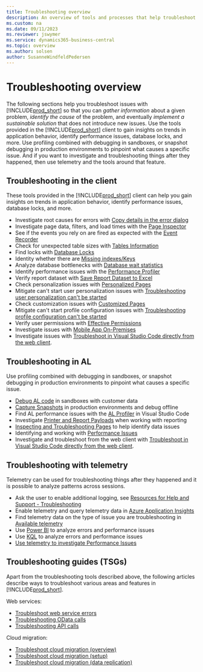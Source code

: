 ```yaml
---
title: Troubleshooting overview
description: An overview of tools and processes that help troubleshoot issues in Business Central.
ms.custom: na
ms.date: 09/11/2023
ms.reviewer: jswymer
ms.service: dynamics365-business-central
ms.topic: overview
ms.author: solsen
author: SusanneWindfeldPedersen
---
```


# Troubleshooting overview

The following sections help you troubleshoot issues with [!INCLUDE[prod_short](../developer/includes/prod_short.md)] so that you can *gather information* about a given problem, *identify the cause* of the problem, and eventually *implement a sustainable solution* that does not introduce new issues. Use the tools provided in the [!INCLUDE[prod_short](../developer/includes/prod_short.md)] client to gain insights on trends in application behavior, identify performance issues, database locks, and more. Use profiling combined with debugging in sandboxes, or snapshot debugging in production environments to pinpoint what causes a specific issue. And if you want to investigate and troubleshooting things after they happened, then use telemetry and the tools around that feature.


## Troubleshooting in the client
These tools provided in the [!INCLUDE[prod_short](../developer/includes/prod_short.md)] client can help you gain insights on trends in application behavior, identify performance issues, database locks, and more. 

- Investigate root causes for errors with [Copy details in the error dialog](devenv-error-dialog.md)
- Investigate page data, filters, and load times with the [Page Inspector](/dynamics365/business-central/across-inspect-page)
- See if the events you rely on are fired as expected with the [Event Recorder](devenv-events-discoverability.md)
- Check for unexpected table sizes with [Tables Information](/dynamics365/business-central/admin-view-table-information)
- Find locks with [Database Locks](/dynamics365/business-central/admin-view-database-locks)
- Identity whether there are [Missing indexes/Keys](../administration/database-missing-indexes.md)
- Analyze database bottlenecks with [Database wait statistics](../administration\database-wait-statistics.md)
- Identify performance issues with the [Performance Profiler](../administration/performance-profiler-overview.md)
- Verify report dataset with [Save Report Dataset to Excel](/dynamics365/business-central/report-analyze-excel)
- Check personalization issues with [Personalized Pages](/dynamics365/business-central/ui-personalization-user)  
- Mitigate can't start user personalization issues with [Troubleshooting user personalization can't be started](devenv-troubleshooting-user-personalization.md)  
- Check customization issues with [Customized Pages](/dynamics365/business-central/ui-personalization-manage)
- Mitigate can't start profile configuration issues with [Troubleshooting profile configuration can't be started](devenv-troubleshooting-profile-configuration.md)
- Verify user permissions with [Effective Permissions](/dynamics365/business-central/ui-define-granular-permissions)
- Investigate issues with [Mobile App On-Premises](devenv-troubleshooting-the-mobile-app.md)
- Investigate issues with [Troubleshoot in Visual Studio Code directly from the web client](devenv-troubleshoot-vscode-webclient.md).


## Troubleshooting in AL
Use profiling combined with debugging in sandboxes, or snapshot debugging in production environments to pinpoint what causes a specific issue.

- [Debug AL code](devenv-debugging.md) in sandboxes with customer data
- [Capture Snapshots](devenv-snapshot-debugging.md) in production environments and debug offline
- Find AL performance issues with the [AL Profiler](devenv-al-profiler-overview.md) in Visual Studio Code
- Investigate [Printer and Report Payloads](devenv-reports-troubleshoot-printing.md) when working with reporting
- [Inspecting and Troubleshooting Pages](devenv-inspecting-pages.md) to help identify data issues
- Identifying and working with [Performance Issues](../performance/performance-overview.md)
- Investigate and troubleshoot from the web client with [Troubleshoot in Visual Studio Code directly from the web client](devenv-troubleshoot-vscode-webclient.md).

## Troubleshooting with telemetry

Telemetry can be used for troubleshooting things after they happened and it is possible to analyze patterns across sessions.
- Ask the user to enable additional logging, see [Resources for Help and Support - Troubleshooting](/dynamics365/business-central/product-help-and-support#troubleshooting)
- Enable telemetry and query telemetry data in [Azure Application Insights](../administration/telemetry-overview.md)
- Find telemetry data on the type of issue you are troubleshooting in [Available telemetry](../administration/telemetry-available-telemetry.md) 
- Use [Power BI](../administration/telemetry-power-bi-app.md) to analyze errors and performance issues
- Use [KQL](../administration/telemetry-analyze-with-kql.md) to analyze errors and performance issues
- [Use telemetry to investigate Performance Issues](../performance/performance-work-perf-problem.md)

## Troubleshooting guides (TSGs)
Apart from the troubleshooting tools described above, the following articles describe ways to troubleshoot various areas and features in [!INCLUDE[prod_short](../developer/includes/prod_short.md)].

Web services:
- [Troubleshoot web service errors](../webservices/web-service-troubleshooting.md)
- [Troubleshooting OData calls](../webservices/dynamics-error-codes.md)
- [Troubleshooting API calls](../webservices/dynamics-error-codes.md)

Cloud migration:
- [Troubleshoot cloud migration (overview)](../administration/migration-troubleshooting.md)
- [Troubleshoot cloud migration (setup)](../administration/migration-setup-troubleshooting.md)
- [Troubleshoot cloud migration (data replication)](../administration/migration-data-replication-troubleshooting.md)
